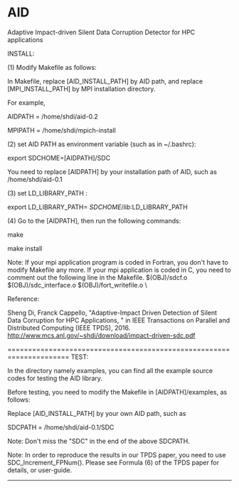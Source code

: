 # AID
Adaptive Impact-driven Silent Data Corruption Detector for HPC applications

INSTALL:

(1) Modify Makefile as follows:

In Makefile, replace [AID_INSTALL_PATH] by AID path, and replace [MPI_INSTALL_PATH] by MPI installation directory.

For example,

AIDPATH         = /home/shdi/aid-0.2

MPIPATH         = /home/shdi/mpich-install

(2) set AID PATH as environment variable (such as in ~/.bashrc):

export SDCHOME=[AIDPATH]/SDC

You need to replace [AIDPATH] by your installation path of AID, such as /home/shdi/aid-0.1

(3) set LD_LIBRARY_PATH :

export LD_LIBRARY_PATH= $SDCHOME/lib:$LD_LIBRARY_PATH

(4) Go to the [AIDPATH], then run the following commands:

make

make install

Note: If your mpi application program is coded in Fortran, you don't have to modify Makefile any more. If your mpi application is coded in C, you need to comment out the following line in the Makefile.
                        $(OBJ)/sdcf.o $(OBJ)/sdc_interface.o $(OBJ)/fort_writefile.o \

Reference: 

Sheng Di, Franck Cappello, "Adaptive-Impact Driven Detection of Silent Data Corruption for HPC Applications, " in IEEE Transactions on Parallel and Distributed Computing (IEEE TPDS), 2016. http://www.mcs.anl.gov/~shdi/download/impact-driven-sdc.pdf

=====================================================================
TEST:

In the directory namely examples, you can find all the example source codes for testing the AID library.

Before testing, you need to modify the Makefile in [AIDPATH]/examples, as follows:

Replace [AID_INSTALL_PATH] by your own AID path, such as

SDCPATH         = /home/shdi/aid-0.1/SDC

Note: Don't miss the "SDC" in the end of the above SDCPATH.

Note: In order to reproduce the results in our TPDS paper, you need to use SDC_Increment_FPNum(). Please see Formula (6) of the TPDS paper for details, or user-guide.

------------------
